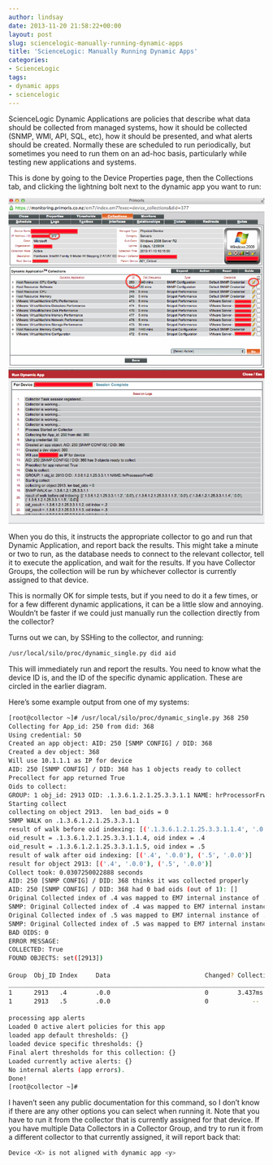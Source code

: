```yaml
---
author: lindsay
date: 2013-11-20 21:58:22+00:00
layout: post
slug: sciencelogic-manually-running-dynamic-apps
title: 'ScienceLogic: Manually Running Dynamic Apps'
categories:
- ScienceLogic
tags:
- dynamic apps
- sciencelogic
---
```


ScienceLogic Dynamic Applications are policies that describe what data should be collected from managed systems, how it should be collected (SNMP, WMI, API, SQL, etc), how it should be presented, and what alerts should be created. Normally these are scheduled to run periodically, but sometimes you need to run them on an ad-hoc basis, particularly while testing new applications and systems.

This is done by going to the Device Properties page, then the Collections tab, and clicking the lightning bolt next to the dynamic app you want to run:

[![SL Collections](/assets/2013/11/SL-Collections.png)](/assets/2013/11/SL-Collections.png) [![SL Dynamic App Output](/assets/2013/11/SL-Dynamic-App-Output.png)](/assets/2013/11/SL-Dynamic-App-Output.png)

When you do this, it instructs the appropriate collector to go and run that Dynamic Application, and report back the results. This might take a minute or two to run, as the database needs to connect to the relevant collector, tell it to execute the application, and wait for the results. If you have Collector Groups, the collection will be run by whichever collector is currently assigned to that device.

This is normally OK for simple tests, but if you need to do it a few times, or for a few different dynamic applications, it can be a little slow and annoying. Wouldn’t be faster if we could just manually run the collection directly from the collector?

Turns out we can, by SSHing to the collector, and running:

```sh
/usr/local/silo/proc/dynamic_single.py did aid
```

This will immediately run and report the results. You need to know what the device ID is, and the ID of the specific dynamic application. These are circled in the earlier diagram.

Here’s some example output from one of my systems:

```sh
[root@collector ~]# /usr/local/silo/proc/dynamic_single.py 368 250
Collecting for App_id: 250 from did: 368
Using credential: 50
Created an app object: AID: 250 [SNMP CONFIG] / DID: 368
Created a dev object: 368
Will use 10.1.1.1 as IP for device
AID: 250 [SNMP CONFIG] / DID: 368 has 1 objects ready to collect
Precollect for app returned True
Oids to collect:
GROUP: 1 obj_id: 2913 OID: .1.3.6.1.2.1.25.3.3.1.1 NAME: hrProcessorFrwID
Starting collect
collecting on object 2913.  len bad_oids = 0
SNMP WALK on .1.3.6.1.2.1.25.3.3.1.1
result of walk before oid indexing: [('.1.3.6.1.2.1.25.3.3.1.1.4', '.0.0'), ('.1.3.6.1.2.1.25.3.3.1.1.5', '.0.0')]
oid_result = .1.3.6.1.2.1.25.3.3.1.1.4, oid index = .4
oid_result = .1.3.6.1.2.1.25.3.3.1.1.5, oid index = .5
result of walk after oid indexing: [('.4', '.0.0'), ('.5', '.0.0')]
result for object 2913: [('.4', '.0.0'), ('.5', '.0.0')]
Collect took: 0.0307250022888 seconds
AID: 250 [SNMP CONFIG] / DID: 368 thinks it was collected properly
AID: 250 [SNMP CONFIG] / DID: 368 had 0 bad oids (out of 1): []
Original Collected index of .4 was mapped to EM7 internal instance of .4
SNMP: Original Collected index of .4 was mapped to EM7 internal instance of .4
Original Collected index of .5 was mapped to EM7 internal instance of .5
SNMP: Original Collected index of .5 was mapped to EM7 internal instance of .5
BAD OIDS: 0
ERROR MESSAGE:
COLLECTED: True
FOUND OBJECTS: set([2913])

Group  Obj_ID Index     Data                          Changed? Collection Time
________________________________________________________________________________
1      2913   .4        .0.0                          0        3.437ms
1      2913   .5        .0.0                          0            --

processing app alerts
Loaded 0 active alert policies for this app
loaded app default thresholds: {}
loaded device specific thresholds: {}
Final alert thresholds for this collection: {}
Loaded currently active alerts: {}
No internal alerts (app errors).
Done!
[root@collector ~]#
```

I haven’t seen any public documentation for this command, so I don’t know if there are any other options you can select when running it. Note that you have to run it from the collector that is currently assigned for that device. If you have multiple Data Collectors in a Collector Group, and try to run it from a different collector to that currently assigned, it will report back that:

```sh
Device <X> is not aligned with dynamic app <y>
```
